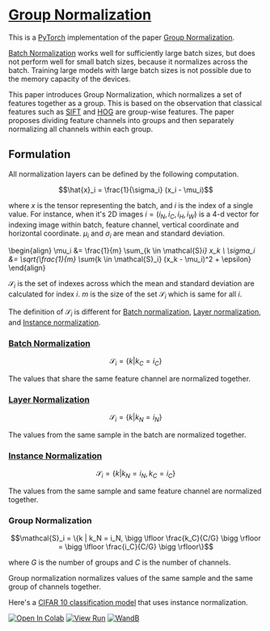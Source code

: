 # [Group Normalization](https://nn.labml.ai/normalization/group_norm/index.html)

This is a [PyTorch](https://pytorch.org) implementation of
the paper [Group Normalization](https://arxiv.org/abs/1803.08494).

[Batch Normalization](https://nn.labml.ai/normalization/batch_norm/index.html) works well for sufficiently large batch sizes,
but does not perform well for small batch sizes, because it normalizes across the batch.
Training large models with large batch sizes is not possible due to the memory capacity of the
devices.

This paper introduces Group Normalization, which normalizes a set of features together as a group.
This is based on the observation that classical features such as
[SIFT](https://en.wikipedia.org/wiki/Scale-invariant_feature_transform) and
[HOG](https://en.wikipedia.org/wiki/Histogram_of_oriented_gradients) are group-wise features.
The paper proposes dividing feature channels into groups and then separately normalizing
all channels within each group.

## Formulation

All normalization layers can be defined by the following computation.

$$\hat{x}_i = \frac{1}{\sigma_i} (x_i - \mu_i)$$

where $x$ is the tensor representing the batch,
and $i$ is the index of a single value.
For instance, when it's 2D images
$i = (i_N, i_C, i_H, i_W)$ is a 4-d vector for indexing
image within batch, feature channel, vertical coordinate and horizontal coordinate.
$\mu_i$ and $\sigma_i$ are mean and standard deviation.

\begin{align}
\mu_i &= \frac{1}{m} \sum_{k \in \mathcal{S}_i} x_k \\
\sigma_i  &= \sqrt{\frac{1}{m} \sum_{k \in \mathcal{S}_i} (x_k - \mu_i)^2 + \epsilon}
\end{align}

$\mathcal{S}_i$ is the set of indexes across which the mean and standard deviation
are calculated for index $i$.
$m$ is the size of the set $\mathcal{S}_i$ which is same for all $i$.

The definition of $\mathcal{S}_i$ is different for
[Batch normalization](https://nn.labml.ai/normalization/batch_norm/index.html),
[Layer normalization](https://nn.labml.ai/normalization/layer_norm/index.html), and
[Instance normalization](https://nn.labml.ai/normalization/instance_norm/index.html).

### [Batch Normalization](https://nn.labml.ai/normalization/batch_norm/index.html)

$$\mathcal{S}_i = \{k | k_C = i_C\}$$

The values that share the same feature channel are normalized together.

### [Layer Normalization](https://nn.labml.ai/normalization/layer_norm/index.html)

$$\mathcal{S}_i = \{k | k_N = i_N\}$$

The values from the same sample in the batch are normalized together.

### [Instance Normalization](https://nn.labml.ai/normalization/instance_norm/index.html)

$$\mathcal{S}_i = \{k | k_N = i_N, k_C = i_C\}$$

The values from the same sample and same feature channel are normalized together.

### Group Normalization

$$\mathcal{S}_i = \{k | k_N = i_N,
 \bigg \lfloor \frac{k_C}{C/G} \bigg \rfloor = \bigg \lfloor \frac{i_C}{C/G} \bigg \rfloor\}$$

where $G$ is the number of groups and $C$ is the number of channels.

Group normalization normalizes values of the same sample and the same group of channels together.

Here's a [CIFAR 10 classification model](https://nn.labml.ai/normalization/group_norm/experiment.html) that uses instance normalization.

[![Open In Colab](https://colab.research.google.com/assets/colab-badge.svg)](https://colab.research.google.com/github/lab-ml/nn/blob/master/labml_nn/normalization/group_norm/experiment.ipynb)
[![View Run](https://img.shields.io/badge/labml-experiment-brightgreen)](https://app.labml.ai/run/081d950aa4e011eb8f9f0242ac1c0002)
[![WandB](https://img.shields.io/badge/wandb-run-yellow)](https://wandb.ai/vpj/cifar10/runs/310etthp)